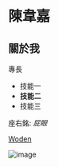 # 陳韋嘉

## 關於我

專長
* 技能一
* **技能二**
* 技能三

座右銘: *屁眼*

[Woden](https://www.google.com/url?sa=i&url=https%3A%2F%2Fwww.facebook.com%2FWODEN.XIMEN%2F&psig=AOvVaw03WRIzNtl1UiooMsR8Gchq&ust=1758093957303000&source=images&cd=vfe&opi=89978449&ved=0CBUQjRxqFwoTCJiQ2M_g3I8DFQAAAAAdAAAAABAE)

![image]()
